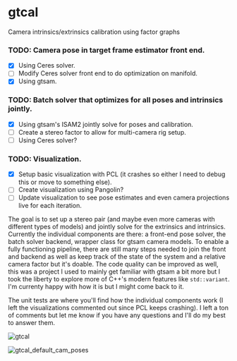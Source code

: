 # gtcal
Camera intrinsics/extrinsics calibration using factor graphs

### TODO: Camera pose in target frame estimator front end.
- [X] Using Ceres solver.
- [ ] Modify Ceres solver front end to do optimization on manifold.
- [X] Using gtsam.

### TODO: Batch solver that optimizes for all poses and intrinsics jointly.
- [X] Using gtsam's ISAM2 jointly solve for poses and calibration.
- [ ] Create a stereo factor to allow for multi-camera rig setup.
- [ ] Using Ceres solver?

### TODO: Visualization.
- [X] Setup basic visualization with PCL (it crashes so either I need to debug this or move to something else).
- [ ] Create visualization using Pangolin?
- [ ] Update visualization to see pose estimates and even camera projections live for each iteration.

The goal is to set up a stereo pair (and maybe even more cameras with different types of models) and jointly solve for the extrinsics and intrinsics. Currently the individual components are there: a front-end pose solver, the batch solver backend, wrapper class for gtsam camera models. To enable a fully functioning pipeline, there are still many steps needed to join the front and backend as well as keep track of the state of the system and a relative camera factor but it's doable. The code quality can be improved as well, this was a project I used to mainly get familiar with gtsam a bit more but I took the liberty to explore more of C++'s modern features like `std::variant`. I'm currenty happy with how it is but I might come back to it.

The unit tests are where you'll find how the individual components work (I left the visualizations commented out since PCL keeps crashing). I left a ton of comments but let me know if you have any questions and I'll do my best to answer them.

![gtcal](https://user-images.githubusercontent.com/29615268/232159611-ffacb76d-c550-44f7-97e6-e5e48a616739.png)

![gtcal_default_cam_poses](https://github.com/danieltorres17/gtcal/assets/29615268/a27a1fbf-2e74-4824-ab35-cd7ee709727c)
